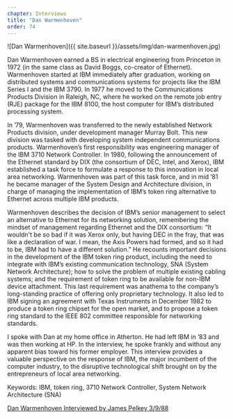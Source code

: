 ```yaml
---
chapter: Interviews
title: "Dan Warmenhoven"
order: 74
---
```


![Dan Warmenhoven]({{ site.baseurl }}/assets/img/dan-warmenhoven.jpg)

Dan Warmenhoven earned a BS in electrical engineering from Princeton in 1972 (in the same class as David Boggs, co-creator of Ethernet). Warmenhoven started at IBM immediately after graduation, working on distributed systems and communications systems for projects like the IBM Series I and the IBM 3790. In 1977 he moved to the Communications Products Division in Raleigh, NC, where he worked on the remote job entry (RJE) package for the IBM 8100, the host computer for IBM’s distributed processing system.

In ’79, Warmenhoven was transferred to the newly established Network Products division, under development manager Murray Bolt. This new division was tasked with developing system independent communications products. Warmenhoven’s first responsibility was engineering manager of the IBM 3710 Network Controller. In 1980, following the announcement of the Ethernet standard by DIX (the consortium of DEC, Intel, and Xerox), IBM established a task force to formulate a response to this innovation in local area networking. Warmenhoven was part of this task force, and in mid ’81 he became manager of the System Design and Architecture division, in charge of managing the implementation of IBM’s token ring alternative to Ethernet across multiple IBM products.

Warmenhoven describes the decision of IBM’s senior management to select an alternative to Ethernet for its networking solution, remembering the mindset of management regarding Ethernet and the DIX consortium: “It wouldn't be so bad if it was Xerox only, but having DEC in the fray, that was like a declaration of war. I mean, the Axis Powers had formed, and so it had to be, IBM had to have a different solution.” He recounts important decisions in the development of the IBM token ring product, including the need to integrate with IBM’s existing communication technology, SNA (System Network Architecture); how to solve the problem of multiple existing cabling systems; and the requirement of token ring to be available for non-IBM device attachment. This last requirement was anathema to the company’s long-standing practice of offering only proprietary technology. It also led to IBM signing an agreement with Texas Instruments in December 1982 to produce a token ring chipset for the open market, and to propose a token ring standard to the IEEE 802 committee responsible for networking standards.

I spoke with Dan at my home office in Atherton. He had left IBM in ’83 and was then working at HP. In the interview, he spoke frankly and without any apparent bias toward his former employer. This interview provides a valuable perspective on the response of IBM, the major incumbent of the computer industry, to the disruptive technological shift brought on by the entrepreneurs of local area networking.

Keywords: IBM, token ring, 3710 Network Controller, System Network Architecture (SNA)

[Dan Warmenhoven Interviewed by James Pelkey 3/9/88](https://archive.computerhistory.org/resources/access/text/2020/02/102792020-05-01-acc.pdf)
